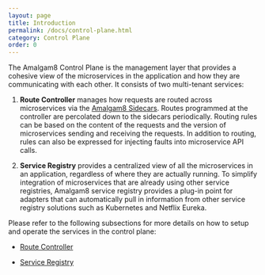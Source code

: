 ```yaml
---
layout: page
title: Introduction
permalink: /docs/control-plane.html
category: Control Plane
order: 0
---
```


The Amalgam8 Control Plane is the management layer that provides a cohesive
view of the microservices in the application and how they are communicating
with each other. It consists of two multi-tenant services:

1. **Route Controller** manages how requests are routed across
   microservices via the [Amalgam8 Sidecars](/docs/sidecar.html). Routes
   programmed at the controller are percolated down to the sidecars
   periodically. Routing rules can be based on the content of the requests
   and the version of microservices sending and receiving the requests. In
   addition to routing, rules can also be expressed for injecting faults
   into microservice API calls.

2. **Service Registry** provides a centralized view of all the
   microservices in an application, regardless of where they are actually
   running. To simplify integration of microservices that are already using
   other service registries, Amalgam8 service registry provides a plug-in
   point for adapters that can automatically pull in information from other
   service registry solutions such as Kubernetes and Netflix Eureka.

Please refer to the following subsections for more details
on how to setup and operate the services in the control plane:

* [Route Controller](/docs/control-plane-controller.html)

* [Service Registry](/docs/control-plane-registry.html)
